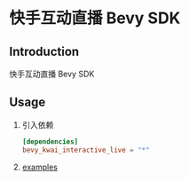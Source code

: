 # 快手互动直播 Bevy SDK

## Introduction

快手互动直播 Bevy SDK

## Usage

1. 引入依赖

   ```toml
   [dependencies]
   bevy_kwai_interactive_live = "*"
   ```

1. [examples](https://github.com/interactive-live/kwai-interactive-live-rust/blob/main/crates/bevy_kwai_interactive_live/examples/main.rs)
